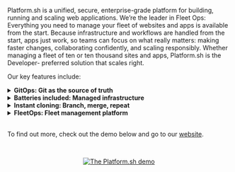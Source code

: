 Platform.sh is a unified, secure, enterprise-grade platform for building, running and scaling web applications. We’re the leader in Fleet Ops: Everything you need to manage your fleet of websites and apps is available from the start. Because infrastructure and workflows are handled from the start, apps just work, so teams can focus on what really matters: making faster changes, collaborating confidently, and scaling responsibly. Whether managing a fleet of ten or ten thousand sites and apps, Platform.sh is the Developer- preferred solution that scales right.

Our key features include:

<details>
<summary><strong>GitOps: Git as the source of truth</strong></summary><br />

Every branch becomes a development environment, and nothing can change without a commit. 

</details>

<details>
<summary><strong>Batteries included: Managed infrastructure</strong></summary><br />

[Simple abstraction in YAML](https://docs.platform.sh/configuration/yaml.html) for [committing and configuring infrastructure](https://docs.platform.sh/overview/structure.html), fully managed patch updates, and 24 [runtimes](https://docs.platform.sh/languages.html) & [services](https://docs.platform.sh/configuration/services.html) that can be added with a single line of code.

</details>

<details>
<summary><strong>Instant cloning: Branch, merge, repeat</strong></summary><br />

[Reusable builds](https://docs.platform.sh/overview/build-deploy.html) and automatically inherited production data provide true staging environments - experiment in isolation, test, then destroy or merge.  

</details>

<details>
<summary><strong>FleetOps: Fleet management platform</strong></summary><br />

Leverage our public API along with custom tools like [Source Operations](https://docs.platform.sh/configuration/app/source-operations.html) and [Activity Scripts](https://docs.platform.sh/integrations/activity.html) to [manage thousands of applications](https://youtu.be/MILHG9OqhmE) - their dependency updates, fresh content, and upstream code. 

</details>
<br/>

To find out more, check out the demo below and go to our [website](https://platform.sh/product/).

<br/>
<p align="center">
<a href="https://platform.sh/demo/"><img src="https://img.youtube.com/vi/ny2YeD6Qt3M/0.jpg" alt="The Platform.sh demo"></a>
</p>
